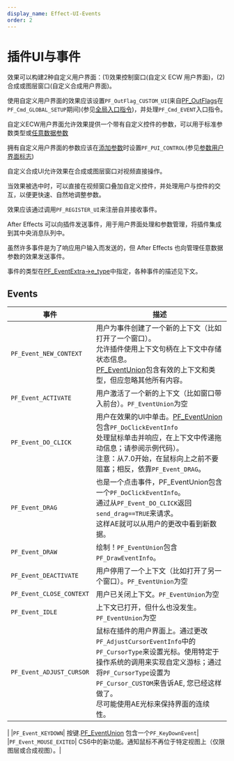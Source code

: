 ```yaml
---
display_name: Effect-UI-Events
order: 2
---
```


# 插件UI与事件

效果可以构建2种自定义用户界面：(1)效果控制窗口(自定义 ECW 用户界面)，(2)合成或图层窗口(自定义合成用户界面)。

使用自定义用户界面的效果应该设置`PF_OutFlag_CUSTOM_UI`(来自[PF_OutFlags](../effect-basics/PF_OutData.html)在`PF_Cmd_GLOBAL_SETUP`期间)(参见[全局入口指令](../effect-basics/command-selectors.html))，并处理`PF_Cmd_EVENT`入口指令。

自定义ECW用户界面允许效果提供一个带有自定义控件的参数，可以用于标准参数类型或[任意数据参数](../effect-details/arbitrary-data-parameters.html)

拥有自定义用户界面的参数应该在[添加参数](../effect-details/interaction-callback-functions.html)时设置`PF_PUI_CONTROL`(参见[参数用户界面标志](../effect-basics/PF_ParamDef.html))

自定义合成UI允许效果在合成或图层窗口对视频直接操作。

当效果被选中时，可以直接在视频窗口叠加自定义控件，并处理用户与控件的交互，以便更快速、自然地调整参数。

效果应该通过调用`PF_REGISTER_UI`来注册自并接收事件。

After Effects 可以向插件发送事件，用于用户界面处理和参数管理，将插件集成到其中央消息队列中。

虽然许多事件是为了响应用户输入而发送的，但 After Effects 也向管理任意数据参数的效果发送事件。

事件的类型在[PF_EventExtra->e_type](PF_EventExtra.html)中指定，各种事件的描述见下文。

## Events

|事件|描述|
| ----------------------- | -------------------------------------------------------------- |
|`PF_Event_NEW_CONTEXT`| 用户为事件创建了一个新的上下文（比如打开了一个窗口）。<br/>允许插件使用上下文句柄在上下文中存储状态信息。<br />[PF_EventUnion](../effect-ui-events/PF_EventUnion.html)包含有效的上下文和类型，但应忽略其他所有内容。|
|`PF_Event_ACTIVATE`|用户激活了一个新的上下文（比如窗口带入前台）。`PF_EventUnion`为空|
|`PF_Event_DO_CLICK`| 用户在效果的UI中单击。[PF_EventUnion](../effect-ui-events/PF_EventUnion.html)包含`PF_DoClickEventInfo`<br />处理鼠标单击并响应，在上下文中传递拖动信息；请参阅示例代码）。<br />注意：从7.0开始，在鼠标向上之前不要阻塞；相反，依靠`PF_Event_DRAG`。 |
|`PF_Event_DRAG`|也是一个点击事件，PF_EventUnion包含一个`PF_DoClickEventInfo`。<br />通过从`PF_Event_DO_CLICK`返回`send_drag==TRUE`来请求。<br />这样AE就可以从用户的更改中看到新数据。|
|`PF_Event_DRAW`|绘制！`PF_EventUnion`包含`PF_DrawEventInfo`。|
|`PF_Event_DEACTIVATE`|用户停用了一个上下文（比如打开了另一个窗口）。`PF_EventUnion`为空|
|`PF_Event_CLOSE_CONTEXT`|用户已关闭上下文。`PF_EventUnion`为空|
|`PF_Event_IDLE`|上下文已打开，但什么也没发生。`PF_EventUnion`为空|
|`PF_Event_ADJUST_CURSOR`|鼠标在插件的用户界面上。通过更改`PF_AdjustCursorEventInfo`中的`PF_CursorType`来设置光标。使用特定于操作系统的调用来实现自定义游标；通过将`PF_CursorType`设置为`PF_Cursor_CUSTOM`来告诉AE, 您已经这样做了。<br />尽可能使用AE光标来保持界面的连续性。
|
|`PF_Event_KEYDOWN`| 按键.[PF_EventUnion](../effect-ui-events/PF_EventUnion.html) 包含一个`PF_KeyDownEvent`|
|`PF_Event_MOUSE_EXITED`| CS6中的新功能。通知鼠标不再位于特定视图上（仅限图层或合成视图）。|

